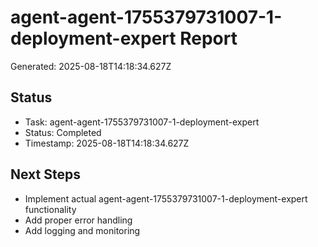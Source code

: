 # agent-agent-1755379731007-1-deployment-expert Report

Generated: 2025-08-18T14:18:34.627Z

## Status
- Task: agent-agent-1755379731007-1-deployment-expert
- Status: Completed
- Timestamp: 2025-08-18T14:18:34.627Z

## Next Steps
- Implement actual agent-agent-1755379731007-1-deployment-expert functionality
- Add proper error handling
- Add logging and monitoring
